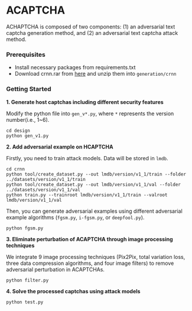 # ACAPTCHA

ACHAPTCHA is composed of two components: (1) an adversarial text captcha generation method, and (2) an adversarial text captcha attack method.



### Prerequisites

* Install necessary packages from requirements.txt
* Download crnn.rar from [here](https://drive.google.com/file/d/1NFYGkOPUycYjqvOBRrwsQArRWCBSI0DK/view?usp=sharing) and unzip them into `generation/crnn`



### Getting Started

**1. Generate host captchas including different security features** 

Modify the python file into `gen_v*.py`, where `*` represents the version number(i.e., 1~6).

```
cd design
python gen_v1.py
```



**2. Add adversarial example on HCAPTCHA**

Firstly, you need to train attack models. Data will be stored in `lmdb`.

```
cd crnn
python tool/create_dataset.py --out lmdb/version/v1_1/train --folder ../datasets/version/v1_1/train
python tool/create_dataset.py --out lmdb/version/v1_1/val --folder ../datasets/version/v1_1/val
python train.py --trainroot lmdb/version/v1_1/train --valroot lmdb/version/v1_1/val
```

Then, you can generate adversarial examples using different adversarial example algorithms (`fgsm.py`, `i-fgsm.py`, or `deepfool.py`).

```
python fgsm.py
```



**3.  Eliminate perturbation of ACAPTCHA through image processing techniques**

We integrate 9 image processing techniques (Pix2Pix, total variation loss, three data compression algorithms, and four image filters) to remove adversarial perturbation in ACAPTCHAs.

```
python filter.py
```



**4. Solve the processed captchas using attack models**

```
python test.py
```

